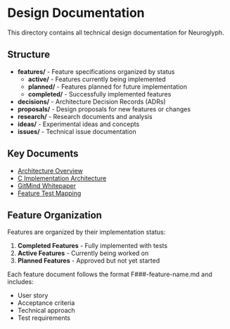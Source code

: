 # Design Documentation

This directory contains all technical design documentation for Neuroglyph.

## Structure

- **features/** - Feature specifications organized by status
  - **active/** - Features currently being implemented
  - **planned/** - Features planned for future implementation
  - **completed/** - Successfully implemented features
- **decisions/** - Architecture Decision Records (ADRs)
- **proposals/** - Design proposals for new features or changes
- **research/** - Research documents and analysis
- **ideas/** - Experimental ideas and concepts
- **issues/** - Technical issue documentation

## Key Documents

- [Architecture Overview](ARCHITECTURE.md)
- [C Implementation Architecture](ARCHITECTURE-C.md)
- [GitMind Whitepaper](gitmind-whitepaper.md)
- [Feature Test Mapping](features/feature-test-mapping.md)

## Feature Organization

Features are organized by their implementation status:

1. **Completed Features** - Fully implemented with tests
2. **Active Features** - Currently being worked on
3. **Planned Features** - Approved but not yet started

Each feature document follows the format F###-feature-name.md and includes:
- User story
- Acceptance criteria
- Technical approach
- Test requirements